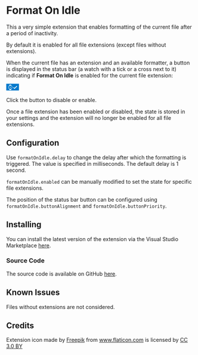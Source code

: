 # Format On Idle

This a very simple extension that enables formatting of the current file after a period of inactivity.

By default it is enabled for all file extensions (except files without extensions).

When the current file has an extension and an available formatter, a button is displayed in the status bar (a watch with a tick or a cross next to it) indicating if **Format On Idle** is enabled for the current file extension:

<img src="https://raw.githubusercontent.com/Gruntfuggly/formatOnIdle/master/button.png">

Click the button to disable or enable.

Once a file extension has been enabled or disabled, the state is stored in your settings and the extension will no longer be enabled for all file extensions.

## Configuration

Use `formatOnIdle.delay` to change the delay after which the formatting is triggered. The value is specified in milliseconds. The default delay is 1 second.

`formatOnIdle.enabled` can be manually modified to set the state for specific file extensions.

The position of the status bar button can be configured using `formatOnIdle.buttonAlignment` and `formatOnIdle.buttonPriority`.

## Installing

You can install the latest version of the extension via the Visual Studio Marketplace [here](https://marketplace.visualstudio.com/items?itemName=Gruntfuggly.format-on-idle).

### Source Code

The source code is available on GitHub [here](https://github.com/Gruntfuggly/format-on-idle).

## Known Issues

Files without extensions are not considered.

## Credits

Extension icon made by <a href="http://www.freepik.com" title="Freepik">Freepik</a> from <a href="https://www.flaticon.com/" title="Flaticon">www.flaticon.com</a> is licensed by <a href="http://creativecommons.org/licenses/by/3.0/" title="Creative Commons BY 3.0" target="_blank">CC 3.0 BY</a>
